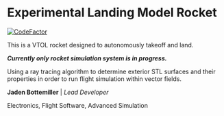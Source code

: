 # Experimental Landing Model Rocket

[![CodeFactor](https://www.codefactor.io/repository/github/baldstrom/rocket/badge)](https://www.codefactor.io/repository/github/baldstrom/rocket)

This is a VTOL rocket designed to autonomously takeoff and land.

_**Currently only rocket simulation system is in progress.**_

Using a ray tracing algorithm to determine exterior STL surfaces and their properties in order to run flight simulation within vector fields.

**Jaden Bottemiller** | _Lead Developer_

Electronics, Flight Software, Advanced Simulation
